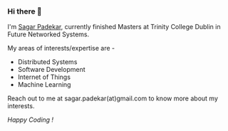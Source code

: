 ### Hi there 👋

I'm [Sagar Padekar](https://www.linkedin.com/in/sagar-padekar-56818599/), currently finished Masters at Trinity College Dublin in Future Networked Systems.

My areas of interests/expertise are - 
- Distributed Systems
- Software Development
- Internet of Things
- Machine Learning

Reach out to me at sagar.padekar(at)gmail.com to know more about my interests.

*Happy Coding !*
